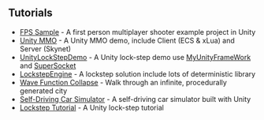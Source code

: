 ## Tutorials

  - [FPS Sample](https://github.com/Unity-Technologies/FPSSample) - A first person multiplayer shooter example project in Unity
  - [Unity MMO](https://github.com/liuhaopen/UnityMMO) - A Unity MMO demo, include Client (ECS & xLua) and Server (Skynet)
  - [UnityLockStepDemo](https://github.com/GaoKaiHaHa/UnityLockStepDemo) - A Unity lock-step demo use [MyUnityFrameWork](https://github.com/GaoKaiHaHa/MyUnityFrameWork) and [SuperSocket](http://www.supersocket.net/)
  - [LockstepEngine](https://github.com/JiepengTan/LockstepEngine) - A lockstep solution include lots of deterministic library
  - [Wave Function Collapse](https://github.com/marian42/wavefunctioncollapse) - Walk through an infinite, procedurally generated city
  - [Self-Driving Car Simulator](https://github.com/udacity/self-driving-car-sim) - A self-driving car simulator built with Unity
  - [Lockstep Tutorial](https://github.com/JiepengTan/Lockstep-Tutorial) - A Unity lock-step tutorial
